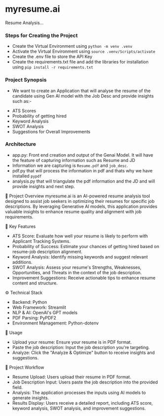 # myresume.ai
Resume Analysis...

### Steps for Creating the Project
* Create the Virtual Environment using ``python -m venv .venv``
* Activate the Virtual Environment using ``source .venv/Scripts/activate``
* Create the .env file to store the API Key
* Create the requirements.txt file and add the libraries for installation using ``pip install -r requirements.txt``

### Project Synopsis
* We want to create an Application that will analyse the resume of the candidate using Gen AI model with the Job Desc and provide insights such as:-
- ATS Scores
- Probability of getting hired
- Keyword Analysis
- SWOT Analysis
- Suggestions for Overall Improvements

### Architecture
* app.py: Front end creation and output of the Genai Model.
It will have the feature of capturing information such as Resume and JD
* Information we are capturing is ``Resume.pdf`` and ``job_desc``.
* pdf.py that will process the information in pdf and thats why we have installed ``pypdf``
* analysis.py that will triangulate the pdf information and the JD and will provide insights and next step.

🚀 Project Overview
myresume.ai is an AI-powered resume analysis tool designed to assist job seekers in optimizing their resumes for specific job descriptions. By leveraging Generative AI models, this application provides valuable insights to enhance resume quality and alignment with job requirements.

🧠 Key Features
- ATS Score: Evaluate how well your resume is likely to perform with Applicant Tracking Systems.
- Probability of Success: Estimate your chances of getting hired based on resume-job description alignment.
- Keyword Analysis: Identify missing keywords and suggest relevant additions.
- SWOT Analysis: Assess your resume's Strengths, Weaknesses, Opportunities, and Threats in the context of the job description.
- Improvement Suggestions: Receive actionable tips to enhance resume content and structure.

⚙️ Technical Stack
- Backend: Python
- Web Framework: Streamlit
- NLP & AI: OpenAI's GPT models
- PDF Parsing: PyPDF2
- Environment Management: Python-dotenv

📄 Usage
- Upload your resume: Ensure your resume is in PDF format.
- Paste the job description: Input the job description you're targeting.
- Analyze: Click the "Analyze & Optimize" button to receive insights and suggestions.

🧪 Project Workflow
- Resume Upload: Users upload their resume in PDF format.
- Job Description Input: Users paste the job description into the provided field.
- Analysis: The application processes the inputs using AI models to generate insights.
- Results Display: Users receive a detailed report, including ATS score, keyword analysis, SWOT analysis, and improvement suggestions.
